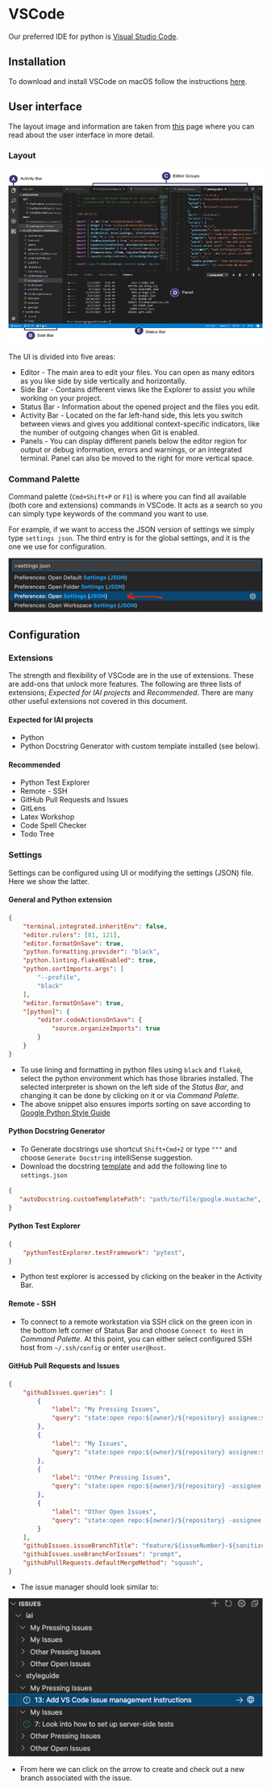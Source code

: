 # VSCode

Our preferred IDE for python is [Visual Studio Code](https://code.visualstudio.com/).

## Installation

To download and install VSCode on macOS follow the instructions [here](https://code.visualstudio.com/docs/setup/mac).

## User interface

The layout image and information are taken from [this](https://code.visualstudio.com/docs/getstarted/userinterface) page where you can read about the user interface in more detail.

### Layout

![Layout](./figures/layout.png)

The UI is divided into five areas:

 - Editor - The main area to edit your files. You can open as many editors as you like side by side vertically and horizontally.
 - Side Bar - Contains different views like the Explorer to assist you while working on your project.
 - Status Bar - Information about the opened project and the files you edit.
 - Activity Bar - Located on the far left-hand side, this lets you switch between views and gives you additional context-specific indicators, like the number of outgoing changes when Git is enabled.
 - Panels - You can display different panels below the editor region for output or debug information, errors and warnings, or an integrated terminal. Panel can also be moved to the right for more vertical space.

### Command Palette

Command palette (`Cmd+Shift+P` or `F1`) is where you can find all available (both core and extensions) commands in VSCode. It acts as a search so you can simply type keywords of the command you want to use.

For example, if we want to access the JSON version of settings we simply type `settings json`. The third entry is for the global settings, and it is the one we use for configuration.

<!-- ![Settings](./figures/settings.png?s=600) -->
<img src="./figures/settings.png" width="600">


## Configuration


### Extensions

The strength and flexibility of VSCode are in the use of extensions. These are add-ons that unlock more features. The following are three lists of extensions; *Expected for IAI projects* and *Recommended*. There are many other useful extensions not covered in this document.

#### Expected for IAI projects
 - Python
 - Python Docstring Generator with custom template installed (see below).

#### Recommended
 - Python Test Explorer
 - Remote - SSH
 - GitHub Pull Requests and Issues
 - GitLens
 - Latex Workshop
 - Code Spell Checker
 - Todo Tree

### Settings

Settings can be configured using UI or modifying the settings (JSON) file. Here we show the latter. 

#### General and Python extension

```JSON
{
    "terminal.integrated.inheritEnv": false,
    "editor.rulers": [81, 121],
    "editor.formatOnSave": true,
    "python.formatting.provider": "black",
    "python.linting.flake8Enabled": true,
    "python.sortImports.args": [
        "--profile",
        "black"
    ],
    "editor.formatOnSave": true,
    "[python]": {
        "editor.codeActionsOnSave": {
            "source.organizeImports": true
        }
    }
}
```

 - To use lining and formatting in python files using `black` and `flake8`, select the python environment which has those libraries installed. The selected interpreter is shown on the left side of the *Status Bar*, and changing it can be done by clicking on it or via *Command Palette*.
 - The above snippet also ensures imports sorting on save according to [Google Python Style Guide](https://google.github.io/styleguide/pyguide.html)

#### Python Docstring Generator

 - To Generate docstrings use shortcut `Shift+Cmd+2` or type `"""` and choose `Generate Docstring` intelliSense suggestion.
 - Download the docstring [template](./resources/google.mustache) and add the following line to `settings.json`

 ```JSON
{
    "autoDocstring.customTemplatePath": "path/to/file/google.mustache",
}
 ```

#### Python Test Explorer

```JSON
{
    "pythonTestExplorer.testFramework": "pytest",
}
```

 - Python test explorer is accessed by clicking on the beaker in the Activity Bar.

#### Remote - SSH

 - To connect to a remote workstation via SSH click on the green icon in the bottom left corner of Status Bar and choose `Connect to Host` in *Command Palette*. At this point, you can either select configured SSH host from `~/.ssh/config` or enter `user@host`.

#### GitHub Pull Requests and Issues


```JSON
{
    "githubIssues.queries": [
        {
            "label": "My Pressing Issues",
            "query": "state:open repo:${owner}/${repository} assignee:${user} label:P0"
        },
        {
            "label": "My Issues",
            "query": "state:open repo:${owner}/${repository} assignee:${user} -label:P0"
        },
        {
            "label": "Other Pressing Issues",
            "query": "state:open repo:${owner}/${repository} -assignee:${user} label:P0"
        },
        {
            "label": "Other Open Issues",
            "query": "state:open repo:${owner}/${repository} -assignee:${user} -label:P0"
        }
    ],
    "githubIssues.issueBranchTitle": "feature/${issueNumber}-${sanitizedIssueTitle}",
    "githubIssues.useBranchForIssues": "prompt",
    "githubPullRequests.defaultMergeMethod": "squash",
}
```

 - The issue manager should look similar to:

 ![IssueMAnager](./figures/issue_manager.png)

 - From here we can click on the arrow to create and check out a new branch associated with the issue.